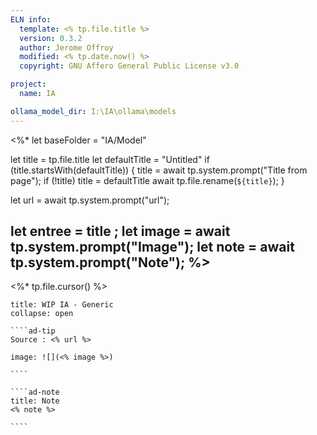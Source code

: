 ```yaml
---
ELN info:
  template: <% tp.file.title %>
  version: 0.3.2
  author: Jerome Offroy
  modified: <% tp.date.now() %>
  copyright: GNU Affero General Public License v3.0

project:
  name: IA

ollama_model_dir: I:\IA\ollama\models
---
```

<%*
  let baseFolder = "IA/Model"

  let title = tp.file.title
  let defaultTitle = "Untitled"
  if (title.startsWith(defaultTitle)) {
    title = await tp.system.prompt("Title from page");
    if (!title) title = defaultTitle
    await tp.file.rename(`${title}`);
  }

let url = await tp.system.prompt("url");

let entree = title ;
let image = await tp.system.prompt("Image");
let note = await tp.system.prompt("Note");
%>
---
<%* tp.file.cursor() %>
``````ad-example
title: WIP IA - Generic
collapse: open

````ad-tip
Source : <% url %>

image: ![](<% image %>)

````

````ad-note
title: Note
<% note %>

````

``````
